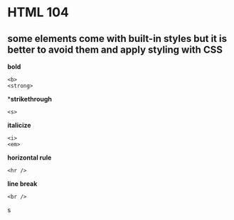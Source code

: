 # HTML 104
## some elements come with built-in styles but it is better to avoid them and apply styling with CSS

**bold**
```
<b>
<strong>
```

***strikethrough**
```
<s>
```

**italicize**
```
<i>
<em>
```

**horizontal rule**
```
<hr />
```

**line break**
```
<br />
```

s